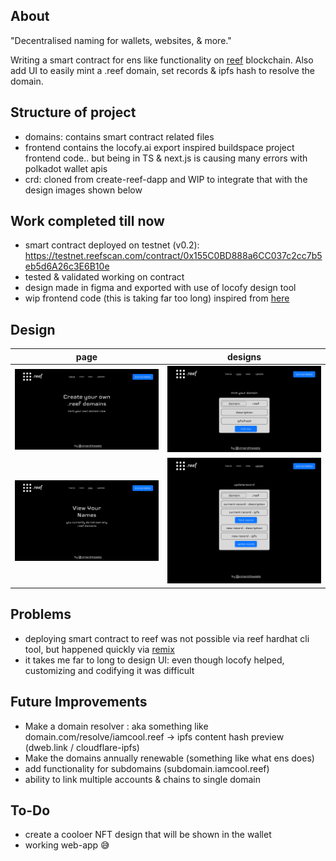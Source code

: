 ## About
"Decentralised naming for wallets, websites, & more."

Writing a smart contract for ens like functionality on [reef](https://reef.io/) blockchain. Also add UI to easily mint a .reef domain, set records & ipfs hash to resolve the domain.

## Structure of project
- domains: contains smart contract related files
- frontend contains the locofy.ai export inspired buildspace project frontend code.. but being in TS & next.js is causing many errors with polkadot wallet apis
-  crd: cloned from create-reef-dapp and WIP to integrate that with the design images shown below

## Work completed till now
- smart contract deployed on testnet (v0.2): https://testnet.reefscan.com/contract/0x155C0BD888a6CC037c2cc7b5eb5d6A26c3E6B10e
- tested & validated working on contract
- design made in figma and exported with use of locofy design tool
- wip frontend code (this is taking far too long) inspired from [here](https://github.com/anasshad/polygon-ens-domain-service)

## Design
page | designs
:-------------------------:|:-------------------------:
![home page](figma-design-export/reef-home.jpg) | ![mint page design](figma-design-export/reef-mint.jpg) 
![view as nft](figma-design-export/view-nft.jpg) | ![update records on the contract](figma-design-export/update-records.jpg) 


## Problems
- deploying smart contract to reef was not possible via reef hardhat cli tool, but happened quickly via [remix](https://remix.reefscan.com/)
- it takes me far to long to design UI: even though locofy helped, customizing and codifying it was difficult

## Future Improvements
- Make a domain resolver : aka something like domain.com/resolve/iamcool.reef -> ipfs content hash preview (dweb.link / cloudflare-ipfs)
- Make the domains annually renewable (something like what ens does)
- add functionality for subdomains (subdomain.iamcool.reef)
- ability to link multiple accounts & chains to single domain

## To-Do
- create a cooloer NFT design that will be shown in the wallet
- working web-app 😅
